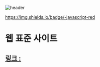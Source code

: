 ![header](https://capsule-render.vercel.app/api?type=transparent&height=200&text=Stroke%20Test&fontAlign=10)

https://img.shields.io/badge/-javascript-red
# 웹 표준 사이트
## [링크 : ](http://wotjr294.dothome.co.kr/web/index.html)

